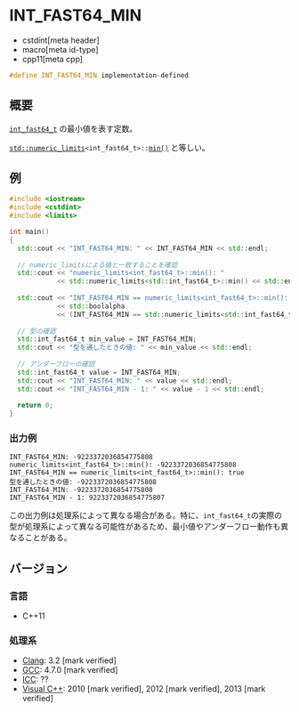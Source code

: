 # INT_FAST64_MIN
* cstdint[meta header]
* macro[meta id-type]
* cpp11[meta cpp]

```cpp
#define INT_FAST64_MIN implementation-defined
```

## 概要
[`int_fast64_t`](int_fast64_t.md) の最小値を表す定数。

[`std::numeric_limits`](/reference/limits/numeric_limits.md)`<int_fast64_t>::`[`min()`](/reference/limits/numeric_limits/min.md) と等しい。

## 例
```cpp example
#include <iostream>
#include <cstdint>
#include <limits>

int main()
{
  std::cout << "INT_FAST64_MIN: " << INT_FAST64_MIN << std::endl;
  
  // numeric_limitsによる値と一致することを確認
  std::cout << "numeric_limits<int_fast64_t>::min(): "
            << std::numeric_limits<std::int_fast64_t>::min() << std::endl;
  
  std::cout << "INT_FAST64_MIN == numeric_limits<int_fast64_t>::min(): "
            << std::boolalpha
            << (INT_FAST64_MIN == std::numeric_limits<std::int_fast64_t>::min()) << std::endl;
  
  // 型の確認
  std::int_fast64_t min_value = INT_FAST64_MIN;
  std::cout << "型を通したときの値: " << min_value << std::endl;
  
  // アンダーフローの確認
  std::int_fast64_t value = INT_FAST64_MIN;
  std::cout << "INT_FAST64_MIN: " << value << std::endl;
  std::cout << "INT_FAST64_MIN - 1: " << value - 1 << std::endl;
  
  return 0;
}
```

### 出力例
```
INT_FAST64_MIN: -9223372036854775808
numeric_limits<int_fast64_t>::min(): -9223372036854775808
INT_FAST64_MIN == numeric_limits<int_fast64_t>::min(): true
型を通したときの値: -9223372036854775808
INT_FAST64_MIN: -9223372036854775808
INT_FAST64_MIN - 1: 9223372036854775807
```

この出力例は処理系によって異なる場合がある。特に、`int_fast64_t`の実際の型が処理系によって異なる可能性があるため、最小値やアンダーフロー動作も異なることがある。

## バージョン
### 言語
- C++11

### 処理系
- [Clang](/implementation.md#clang): 3.2 [mark verified]
- [GCC](/implementation.md#gcc): 4.7.0 [mark verified]
- [ICC](/implementation.md#icc): ??
- [Visual C++](/implementation.md#visual_cpp): 2010 [mark verified], 2012 [mark verified], 2013 [mark verified]
